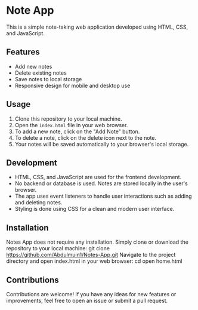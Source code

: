 
# Note App

This is a simple note-taking web application developed using HTML, CSS, and JavaScript.

## Features

- Add new notes
- Delete existing notes
- Save notes to local storage
- Responsive design for mobile and desktop use

## Usage

1. Clone this repository to your local machine.
2. Open the `index.html` file in your web browser.
3. To add a new note, click on the "Add Note" button. 
4. To delete a note, click on the delete icon next to the note.
5. Your notes will be saved automatically to your browser's local storage.

## Development

- HTML, CSS, and JavaScript are used for the frontend development.
- No backend or database is used. Notes are stored locally in the user's browser.
- The app uses event listeners to handle user interactions such as adding and deleting notes.
- Styling is done using CSS for a clean and modern user interface.

## Installation
Notes App  does not require any installation. Simply clone or download the repository to your local machine:
git clone  https://github.com/Abdulmuin1/Notes-App.git
Navigate to the project directory and open index.html in your web browser:
cd open home.html

## Contributions

Contributions are welcome! If you have any ideas for new features or improvements, feel free to open an issue or submit a pull request.

